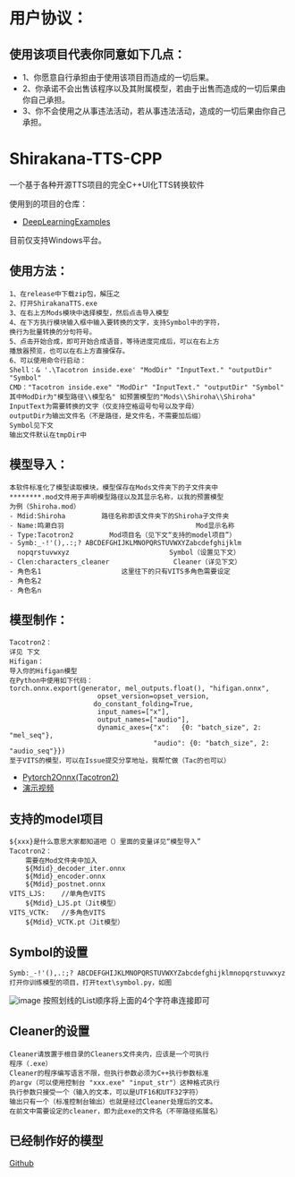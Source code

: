# 用户协议：
## 使用该项目代表你同意如下几点：
- 1、你愿意自行承担由于使用该项目而造成的一切后果。
- 2、你承诺不会出售该程序以及其附属模型，若由于出售而造成的一切后果由你自己承担。
- 3、你不会使用之从事违法活动，若从事违法活动，造成的一切后果由你自己承担。

# Shirakana-TTS-CPP
一个基于各种开源TTS项目的完全C++UI化TTS转换软件

使用到的项目的仓库：
- [DeepLearningExamples](https://github.com/NVIDIA/DeepLearningExamples)


目前仅支持Windows平台。

## 使用方法：
    1、在release中下载zip包，解压之
    2、打开ShirakanaTTS.exe
    3、在右上方Mods模块中选择模型，然后点击导入模型
    4、在下方执行模块输入框中输入要转换的文字，支持Symbol中的字符，
    换行为批量转换的分句符号。
    5、点击开始合成，即可开始合成语音，等待进度完成后，可以在右上方
    播放器预览，也可以在右上方直接保存。
    6、可以使用命令行启动：
    Shell：& '.\Tacotron inside.exe' "ModDir" "InputText." "outputDir" "Symbol"
    CMD："Tacotron inside.exe" "ModDir" "InputText." "outputDir" "Symbol"
    其中ModDir为"模型路径\\模型名" 如预置模型的"Mods\\Shiroha\\Shiroha"
    InputText为需要转换的文字（仅支持空格逗号句号以及字母）
    outputDir为输出文件名（不是路径，是文件名，不需要加后缀）
    Symbol见下文
    输出文件默认在tmpDir中

## 模型导入：
    本软件标准化了模型读取模块，模型保存在Mods文件夹下的子文件夹中
    ********.mod文件用于声明模型路径以及其显示名称，以我的预置模型
    为例（Shiroha.mod）
    - Mdid:Shiroha         路径名称即该文件夹下的Shiroha子文件夹
    - Name:鸣濑白羽                                 Mod显示名称
    - Type:Tacotron2         Mod项目名（见下文“支持的model项目”）
    - Symb:_-!'(),.:;? ABCDEFGHIJKLMNOPQRSTUVWXYZabcdefghijklm
      nopqrstuvwxyz                         Symbol（设置见下文）
    - Clen:characters_cleaner                Cleaner（详见下文）
    - 角色名1                    这里往下的只有VITS多角色需要设定
    - 角色名2
    - 角色名n

## 模型制作：
    Tacotron2：
    详见 下文
    Hifigan：
    导入你的Hifigan模型
    在Python中使用如下代码：
    torch.onnx.export(generator, mel_outputs.float(), "hifigan.onnx",
                          opset_version=opset_version,
                         do_constant_folding=True,
                          input_names=["x"],
                          output_names=["audio"],
                          dynamic_axes={"x":   {0: "batch_size", 2: "mel_seq"},
                                        "audio": {0: "batch_size", 2: "audio_seq"}})
    至于VITS的模型，可以在Issue提交分享地址，我帮忙做（Tac的也可以）

- [Pytorch2Onnx(Tacotron2)](https://github.com/NVIDIA/DeepLearningExamples/tree/master/PyTorch/SpeechSynthesis/Tacotron2/)
- [演示视频](https://www.bilibili.com/video/BV1AB4y1t783)

## 支持的model项目
    ${xxx}是什么意思大家都知道吧（）里面的变量详见“模型导入”
    Tacotron2：
        需要在Mod文件夹中加入 
        ${Mdid}_decoder_iter.onnx 
        ${Mdid}_encoder.onnx
        ${Mdid}_postnet.onnx
    VITS_LJS:    //单角色VITS
        ${Mdid}_LJS.pt（Jit模型） 
    VITS_VCTK:   //多角色VITS
        ${Mdid}_VCTK.pt（Jit模型）
    
## Symbol的设置
    Symb:_-!'(),.:;? ABCDEFGHIJKLMNOPQRSTUVWXYZabcdefghijklmnopqrstuvwxyz
    打开你训练模型的项目，打开text\symbol.py，如图
![image](https://user-images.githubusercontent.com/40709280/183290732-dcb93323-1061-431b-aafa-c285a3ec5e82.png)
    按照划线的List顺序将上面的4个字符串连接即可

## Cleaner的设置
    Cleaner请放置于根目录的Cleaners文件夹内，应该是一个可执行
    程序（.exe）
    Cleaner的程序编写语言不限，但执行参数必须为C++执行参数标准
    的argv（可以使用控制台 "xxx.exe" "input_str"）这种格式执行
    执行参数只接受一个（输入的文本，可以是UTF16和UTF32字符）
    输出只有一个（标准控制台输出）也就是经过Cleaner处理后的文本。
    在前文中需要设定的cleaner，即为此exe的文件名（不带路径拓展名）

## 已经制作好的模型
[Github](https://github.com/FujiwaraShirakana/ShirakanaTTSMods)
